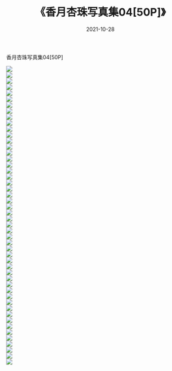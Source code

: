 ﻿---
layout: post
title:  《香月杏珠写真集04[50P]》
date:   2021-10-28
img: http://img.660000.xyz/Sharelink/性感/2021/香月杏珠写真集04[50P]/000.jpg
categories: [美女, 清纯, 唯美]
---

香月杏珠写真集04[50P]

  ![](http://img.660000.xyz/Sharelink/性感/2021/香月杏珠写真集04[50P]/001.jpg) <br> ![](http://img.660000.xyz/Sharelink/性感/2021/香月杏珠写真集04[50P]/002.jpg) <br> ![](http://img.660000.xyz/Sharelink/性感/2021/香月杏珠写真集04[50P]/003.jpg) <br> ![](http://img.660000.xyz/Sharelink/性感/2021/香月杏珠写真集04[50P]/004.jpg) <br> ![](http://img.660000.xyz/Sharelink/性感/2021/香月杏珠写真集04[50P]/005.jpg) <br> ![](http://img.660000.xyz/Sharelink/性感/2021/香月杏珠写真集04[50P]/006.jpg) <br> ![](http://img.660000.xyz/Sharelink/性感/2021/香月杏珠写真集04[50P]/007.jpg) <br> ![](http://img.660000.xyz/Sharelink/性感/2021/香月杏珠写真集04[50P]/008.jpg) <br> ![](http://img.660000.xyz/Sharelink/性感/2021/香月杏珠写真集04[50P]/009.jpg) <br> ![](http://img.660000.xyz/Sharelink/性感/2021/香月杏珠写真集04[50P]/010.jpg) <br> ![](http://img.660000.xyz/Sharelink/性感/2021/香月杏珠写真集04[50P]/011.jpg) <br> ![](http://img.660000.xyz/Sharelink/性感/2021/香月杏珠写真集04[50P]/012.jpg) <br> ![](http://img.660000.xyz/Sharelink/性感/2021/香月杏珠写真集04[50P]/013.jpg) <br> ![](http://img.660000.xyz/Sharelink/性感/2021/香月杏珠写真集04[50P]/014.jpg) <br> ![](http://img.660000.xyz/Sharelink/性感/2021/香月杏珠写真集04[50P]/015.jpg) <br> ![](http://img.660000.xyz/Sharelink/性感/2021/香月杏珠写真集04[50P]/016.jpg) <br> ![](http://img.660000.xyz/Sharelink/性感/2021/香月杏珠写真集04[50P]/017.jpg) <br> ![](http://img.660000.xyz/Sharelink/性感/2021/香月杏珠写真集04[50P]/018.jpg) <br> ![](http://img.660000.xyz/Sharelink/性感/2021/香月杏珠写真集04[50P]/019.jpg) <br> ![](http://img.660000.xyz/Sharelink/性感/2021/香月杏珠写真集04[50P]/020.jpg) <br> ![](http://img.660000.xyz/Sharelink/性感/2021/香月杏珠写真集04[50P]/021.jpg) <br> ![](http://img.660000.xyz/Sharelink/性感/2021/香月杏珠写真集04[50P]/022.jpg) <br> ![](http://img.660000.xyz/Sharelink/性感/2021/香月杏珠写真集04[50P]/023.jpg) <br> ![](http://img.660000.xyz/Sharelink/性感/2021/香月杏珠写真集04[50P]/024.jpg) <br> ![](http://img.660000.xyz/Sharelink/性感/2021/香月杏珠写真集04[50P]/025.jpg) <br> ![](http://img.660000.xyz/Sharelink/性感/2021/香月杏珠写真集04[50P]/026.jpg) <br> ![](http://img.660000.xyz/Sharelink/性感/2021/香月杏珠写真集04[50P]/027.jpg) <br> ![](http://img.660000.xyz/Sharelink/性感/2021/香月杏珠写真集04[50P]/028.jpg) <br> ![](http://img.660000.xyz/Sharelink/性感/2021/香月杏珠写真集04[50P]/029.jpg) <br> ![](http://img.660000.xyz/Sharelink/性感/2021/香月杏珠写真集04[50P]/030.jpg) <br> ![](http://img.660000.xyz/Sharelink/性感/2021/香月杏珠写真集04[50P]/031.jpg) <br> ![](http://img.660000.xyz/Sharelink/性感/2021/香月杏珠写真集04[50P]/032.jpg) <br> ![](http://img.660000.xyz/Sharelink/性感/2021/香月杏珠写真集04[50P]/033.jpg) <br> ![](http://img.660000.xyz/Sharelink/性感/2021/香月杏珠写真集04[50P]/034.jpg) <br> ![](http://img.660000.xyz/Sharelink/性感/2021/香月杏珠写真集04[50P]/035.jpg) <br> ![](http://img.660000.xyz/Sharelink/性感/2021/香月杏珠写真集04[50P]/036.jpg) <br> ![](http://img.660000.xyz/Sharelink/性感/2021/香月杏珠写真集04[50P]/037.jpg) <br> ![](http://img.660000.xyz/Sharelink/性感/2021/香月杏珠写真集04[50P]/038.jpg) <br> ![](http://img.660000.xyz/Sharelink/性感/2021/香月杏珠写真集04[50P]/039.jpg) <br> ![](http://img.660000.xyz/Sharelink/性感/2021/香月杏珠写真集04[50P]/040.jpg) <br> ![](http://img.660000.xyz/Sharelink/性感/2021/香月杏珠写真集04[50P]/041.jpg) <br> ![](http://img.660000.xyz/Sharelink/性感/2021/香月杏珠写真集04[50P]/042.jpg) <br> ![](http://img.660000.xyz/Sharelink/性感/2021/香月杏珠写真集04[50P]/043.jpg) <br> ![](http://img.660000.xyz/Sharelink/性感/2021/香月杏珠写真集04[50P]/044.jpg) <br> ![](http://img.660000.xyz/Sharelink/性感/2021/香月杏珠写真集04[50P]/045.jpg) <br> ![](http://img.660000.xyz/Sharelink/性感/2021/香月杏珠写真集04[50P]/046.jpg) <br> ![](http://img.660000.xyz/Sharelink/性感/2021/香月杏珠写真集04[50P]/047.jpg) <br> ![](http://img.660000.xyz/Sharelink/性感/2021/香月杏珠写真集04[50P]/048.jpg) <br> ![](http://img.660000.xyz/Sharelink/性感/2021/香月杏珠写真集04[50P]/049.jpg) <br> ![](http://img.660000.xyz/Sharelink/性感/2021/香月杏珠写真集04[50P]/050.jpg) <br>